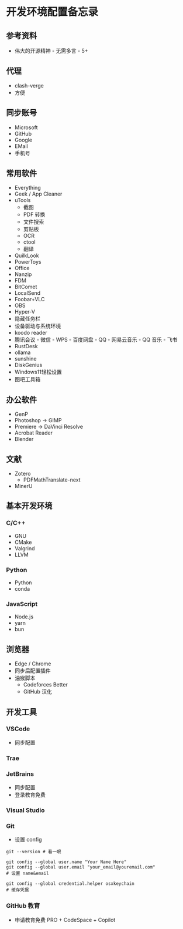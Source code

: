 # 开发环境配置备忘录

## 参考资料

- 伟大的开源精神 - 无需多言 - 5+

## 代理

- clash-verge
- 方便

## 同步账号

- Microsoft
- GitHub
- Google
- EMail
- 手机号

## 常用软件

- Everything
- Geek / App Cleaner
- uTools
    - 截图
    - PDF 转换
    - 文件搜索
    - 剪贴板
    - OCR
    - ctool
    - 翻译
- QuilkLook
- PowerToys
- Office
- Nanzip
- FDM
- BitComet
- LocalSend
- Foobar+VLC
- OBS
- Hyper-V
- 隐藏任务栏
- 设备驱动与系统环境
- koodo reader
- 腾讯会议 - 微信 - WPS - 百度网盘 - QQ - 网易云音乐 - QQ 音乐 - 飞书
- RustDesk
- ollama
- sunshine
- DiskGenius
- Windows11轻松设置
- 图吧工具箱

## 办公软件

- GenP
- Photoshop -> GIMP
- Premiere -> DaVinci Resolve
- Acrobat Reader
- Blender

## 文献

- Zotero
    - PDFMathTranslate-next
- MinerU

## 基本开发环境

### C/C++

- GNU
- CMake
- Valgrind
- LLVM

### Python

- Python
- conda

### JavaScript

- Node.js
- yarn
- bun

## 浏览器

- Edge / Chrome
- 同步后配置插件
- 油猴脚本
    - Codeforces Better
    - GitHub 汉化

## 开发工具

### VSCode

- 同步配置

### Trae

### JetBrains

- 同步配置
- 登录教育免费

### Visual Studio

### Git

- 设置 config

```shell
git --version # 看一眼

git config --global user.name "Your Name Here"
git config --global user.email "your_email@youremail.com"
# 设置 name&email

git config --global credential.helper osxkeychain
# 缓存凭据
```

### GitHub 教育

- 申请教育免费 PRO + CodeSpace + Copilot

